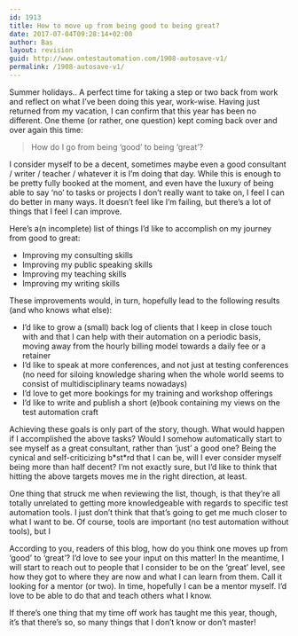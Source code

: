 ```yaml
---
id: 1913
title: How to move up from being good to being great?
date: 2017-07-04T09:28:14+02:00
author: Bas
layout: revision
guid: http://www.ontestautomation.com/1908-autosave-v1/
permalink: /1908-autosave-v1/
---
```

Summer holidays.. A perfect time for taking a step or two back from work and reflect on what I&#8217;ve been doing this year, work-wise. Having just returned from my vacation, I can confirm that this year has been no different. One theme (or rather, one question) kept coming back over and over again this time:

> How do I go from being &#8216;good&#8217; to being &#8216;great&#8217;?

I consider myself to be a decent, sometimes maybe even a good consultant / writer / teacher / whatever it is I&#8217;m doing that day. While this is enough to be pretty fully booked at the moment, and even have the luxury of being able to say &#8216;no&#8217; to tasks or projects I don&#8217;t really want to take on, I feel I can do better in many ways. It doesn&#8217;t feel like I&#8217;m failing, but there&#8217;s a lot of things that I feel I can improve.

Here&#8217;s a(n incomplete) list of things I&#8217;d like to accomplish on my journey from good to great:

  * Improving my consulting skills
  * Improving my public speaking skills
  * Improving my teaching skills
  * Improving my writing skills

These improvements would, in turn, hopefully lead to the following results (and who knows what else):

  * I&#8217;d like to grow a (small) back log of clients that I keep in close touch with and that I can help with their automation on a periodic basis, moving away from the hourly billing model towards a daily fee or a retainer
  * I&#8217;d like to speak at more conferences, and not just at testing conferences (no need for siloing knowledge sharing when the whole world seems to consist of multidisciplinary teams nowadays)
  * I&#8217;d love to get more bookings for my training and workshop offerings
  * I&#8217;d like to write and publish a short (e)book containing my views on the test automation craft

Achieving these goals is only part of the story, though. What would happen if I accomplished the above tasks? Would I somehow automatically start to see myself as a great consultant, rather than &#8216;just&#8217; a good one? Being the cynical and self-criticizing b\*st\*rd that I can be, will I ever consider myself being more than half decent? I&#8217;m not exactly sure, but I&#8217;d like to think that hitting the above targets moves me in the right direction, at least.

One thing that struck me when reviewing the list, though, is that they&#8217;re all totally unrelated to getting more knowledgeable with regards to specific test automation tools. I just don&#8217;t think that that&#8217;s going to get me much closer to what I want to be. Of course, tools are important (no test automation without tools), but I 

According to you, readers of this blog, how do you think one moves up from &#8216;good&#8217; to &#8216;great&#8217;? I&#8217;d love to see your input on this matter! In the meantime, I will start to reach out to people that I consider to be on the &#8216;great&#8217; level, see how they got to where they are now and what I can learn from them. Call it looking for a mentor (or two). In time, hopefully I can be a mentor myself. I&#8217;d love to be able to do that and teach others what I know.

If there&#8217;s one thing that my time off work has taught me this year, though, it&#8217;s that there&#8217;s so, so many things that I don&#8217;t know or don&#8217;t master!